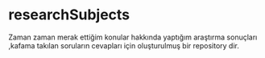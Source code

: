 # researchSubjects
Zaman zaman merak ettiğim konular hakkında yaptığım araştırma sonuçları ,kafama takılan soruların cevapları için oluşturulmuş bir repository dir.
